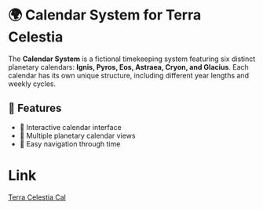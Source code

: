 # 🌍 Calendar System for Terra Celestia

The **Calendar System** is a fictional timekeeping system featuring six distinct planetary calendars: **Ignis, Pyros, Eos, Astraea, Cryon, and Glacius**. Each calendar has its own unique structure, including different year lengths and weekly cycles.

## 🔧 Features

- 🌟 Interactive calendar interface  
- 🔄 Multiple planetary calendar views  
- 📆 Easy navigation through time

# Link
[Terra Celestia Cal]( https://yaruchi.github.io/Terra-Celestia-Cal/)
